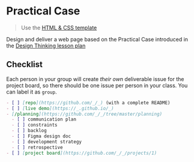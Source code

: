 # Practical Case

> Use the
> [HTML & CSS template](https://github.com/HackYourFutureBelgium/template-html-css)

Design and deliver a web page based on the Practical Case introduced in the [Design Thinking lesson plan](../lesson-plans/design-thinking.md)

## Checklist

Each person in your group will create _their own_ deliverable issue for the
project board, so there should be one issue per person in your class. You can
label it as `group`.

```md
- [ ] [repo](https://github.com/_/_) (with a complete README)
- [ ] [live demo](https://_.github.io/_)
- [/planning](https://github.com/_/_/tree/master/planning)
  - [ ] communication plan
  - [ ] constraints
  - [ ] backlog
  - [ ] Figma design doc
  - [ ] development strategy
  - [ ] retrospective
- [ ] [project board](https://github.com/_/_/projects/1)
```
